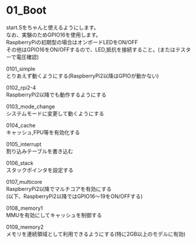 # 01_Boot

start.Sをちゃんと使えるようにします。  
なお、実験のためGPIO16を使用します。  
RaspberryPiの初期型の場合はオンボードLEDをON/OFF  
その他はGPIO16をON/OFFするので、LED,抵抗を接続すること。(またはテスターで電圧確認)

0101_simple  
とりあえず動くようにする(RaspberryPi2以降はGPIOが動かない)

0102_rpi2-4  
RaspberryPi2以降でも動作するようにする

0103_mode_change  
システムモードに変更して動くようにする

0104_cache  
キャッシュ,FPU等を有効化する

0105_interrupt  
割り込みテーブルを書き込む

0106_stack  
スタックポインタを設定する

0107_multicore  
RaspberryPi2以降でマルチコアを有効にする  
(以下、RaspberryPi2以降ではGPIO16～19をON/OFFする)

0108_memory1  
MMUを有効にしてキャッシュを制御する

0109_memory2  
メモリを連続領域として利用できるようにする(特に2GB以上のモデルに有効)
